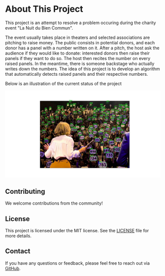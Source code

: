 # About This Project

This project is an attempt to resolve a problem occuring during the charity event "La Nuit du Bien Commun".

The event usually takes place in theaters and selected associations are pitching to raise money. The public consists in potential donors, and each donor has a panel with a number written on it. After a pitch, the host ask the audience if they would like to donate: interested donors then raise their panels if they want to do so. The host then recites the number on every raised panels. In the meantime, there is someone backstage who actually writes down the numbers. The idea of this project is to develop an algorithm that automatically detects raised panels and their respective numbers.

Below is an illustration of the current status of the project

![](img/test_image_result.jpg)



## Contributing

We welcome contributions from the community!

## License

This project is licensed under the MIT license. See the [LICENSE](guillaume-heusch/panel-detection/blob/main/LICENSE) file for more details.

## Contact

If you have any questions or feedback, please feel free to reach out via [GitHub](guillaume-heusch/panel-detection/issues).

